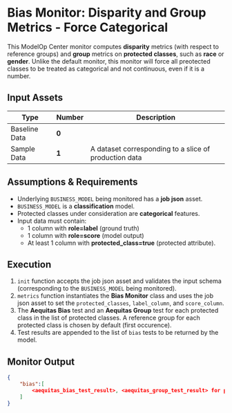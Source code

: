 # Bias Monitor: Disparity and Group Metrics - Force Categorical

This ModelOp Center monitor computes **disparity** metrics (with respect to reference groups) and **group** metrics on **protected classes**, such as **race** or **gender**.  Unlike the default monitor, this monitor will force all preotected classes to be treated as categorical and not continuous, even if it is a number.

## Input Assets

| Type | Number | Description |
| ------ | ------ | ------ |
| Baseline Data | **0** | |
| Sample Data | **1** |  A dataset corresponding to a slice of production data |

## Assumptions & Requirements
- Underlying `BUSINESS_MODEL` being monitored has a **job json** asset.
- `BUSINESS_MODEL` is a **classification** model.
- Protected classes under consideration are **categorical** features.
- Input data must contain:
    - 1 column with **role=label** (ground truth)
    - 1 column with **role=score** (model output)
    - At least 1 column with **protected_class=true** (protected attribute).

## Execution
1. `init` function accepts the job json asset and validates the input schema (corresponding to the `BUSINESS_MODEL` being monitored).
3. `metrics` function instantiates the **Bias Monitor** class and uses the job json asset to set the `protected_classes`, `label_column`, and `score_column`.
3. The **Aequitas Bias** test and an **Aequitas Group** test for each protected class in the list of protected classes. A reference group for each protected class is chosen by default (first occurence).
4. Test results are appended to the list of `bias` tests to be returned by the model.

## Monitor Output

```JSON
{
    "bias":[
        <aequitas_bias_test_result>, <aequitas_group_test_result> for protected_class in protected_classes
    ]
}
```